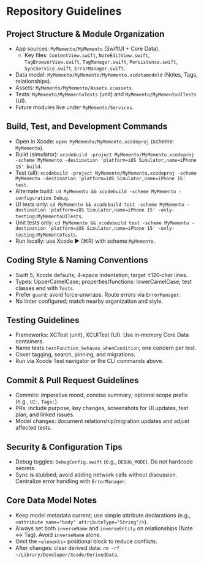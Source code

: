 # Repository Guidelines

## Project Structure & Module Organization
- App sources: `MyMemento/MyMemento` (SwiftUI + Core Data).
  - Key files: `ContentView.swift`, `NoteEditView.swift`, `TagBrowserView.swift`, `TagManager.swift`, `Persistence.swift`, `SyncService.swift`, `ErrorManager.swift`.
- Data model: `MyMemento/MyMemento/MyMemento.xcdatamodeld` (Notes, Tags, relationships).
- Assets: `MyMemento/MyMemento/Assets.xcassets`.
- Tests: `MyMemento/MyMementoTests` (unit) and `MyMemento/MyMementoUITests` (UI).
- Future modules live under `MyMemento/Services`.

## Build, Test, and Development Commands
- Open in Xcode: `open MyMemento/MyMemento.xcodeproj` (scheme: `MyMemento`).
- Build (simulator): `xcodebuild -project MyMemento/MyMemento.xcodeproj -scheme MyMemento -destination 'platform=iOS Simulator,name=iPhone 15' build`.
- Test (all): `xcodebuild -project MyMemento/MyMemento.xcodeproj -scheme MyMemento -destination 'platform=iOS Simulator,name=iPhone 15' test`.
- Alternate build: `cd MyMemento && xcodebuild -scheme MyMemento -configuration Debug`.
- UI tests only: `cd MyMemento && xcodebuild test -scheme MyMemento -destination 'platform=iOS Simulator,name=iPhone 15' -only-testing:MyMementoUITests`.
- Unit tests only: `cd MyMemento && xcodebuild test -scheme MyMemento -destination 'platform=iOS Simulator,name=iPhone 15' -only-testing:MyMementoTests`.
- Run locally: use Xcode ▶︎ (⌘R) with scheme `MyMemento`.

## Coding Style & Naming Conventions
- Swift 5; Xcode defaults; 4‑space indentation; target ≤120‑char lines.
- Types: UpperCamelCase; properties/functions: lowerCamelCase; test classes end with `Tests`.
- Prefer `guard`; avoid force‑unwraps. Route errors via `ErrorManager`.
- No linter configured; match nearby organization and style.

## Testing Guidelines
- Frameworks: XCTest (unit), XCUITest (UI). Use in‑memory Core Data containers.
- Name tests `testFunction_behaves_whenCondition`; one concern per test.
- Cover tagging, search, pinning, and migrations.
- Run via Xcode Test navigator or the CLI commands above.

## Commit & Pull Request Guidelines
- Commits: imperative mood, concise summary; optional scope prefix (e.g., `UI:`, `Tags:`).
- PRs: include purpose, key changes, screenshots for UI updates, test plan, and linked issues.
- Model changes: document relationship/migration updates and adjust affected tests.

## Security & Configuration Tips
- Debug toggles: `DebugConfig.swift` (e.g., `DEBUG_MODE`). Do not hardcode secrets.
- Sync is stubbed; avoid adding network calls without discussion. Centralize error handling with `ErrorManager`.

## Core Data Model Notes
- Keep model metadata current; use simple attribute declarations (e.g., `<attribute name="body" attributeType="String"/>`).
- Always set both `inverseName` and `inverseEntity` on relationships (Note ↔ Tag). Avoid `inverseName` alone.
- Omit the `<elements>` positional block to reduce conflicts.
- After changes: clear derived data: `rm -rf ~/Library/Developer/Xcode/DerivedData`.

